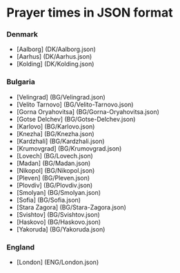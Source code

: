 # Prayer times in JSON format

### Denmark
* [Aalborg] (DK/Aalborg.json)
* [Aarhus] (DK/Aarhus.json)
* [Kolding] (DK/Kolding.json)

### Bulgaria
* [Velingrad] (BG/Velingrad.json)
* [Velito Tarnovo] (BG/Velito-Tarnovo.json)
* [Gorna Oryahovitsa] (BG/Gorna-Oryahovitsa.json)
* [Gotse Delchev] (BG/Gotse-Delchev.json)
* [Karlovo] (BG/Karlovo.json)
* [Knezha] (BG/Knezha.json)
* [Kardzhali] (BG/Kardzhali.json)
* [Krumovgrad] (BG/Krumovgrad.json)
* [Lovech] (BG/Lovech.json)
* [Madan] (BG/Madan.json)
* [Nikopol] (BG/Nikopol.json)
* [Pleven] (BG/Pleven.json)
* [Plovdiv] (BG/Plovdiv.json)
* [Smolyan] (BG/Smolyan.json)
* [Sofia] (BG/Sofia.json)
* [Stara Zagora] (BG/Stara-Zagora.json)
* [Svishtov] (BG/Svishtov.json)
* [Haskovo] (BG/Haskovo.json)
* [Yakoruda] (BG/Yakoruda.json)

### England
* [London] (ENG/London.json)
